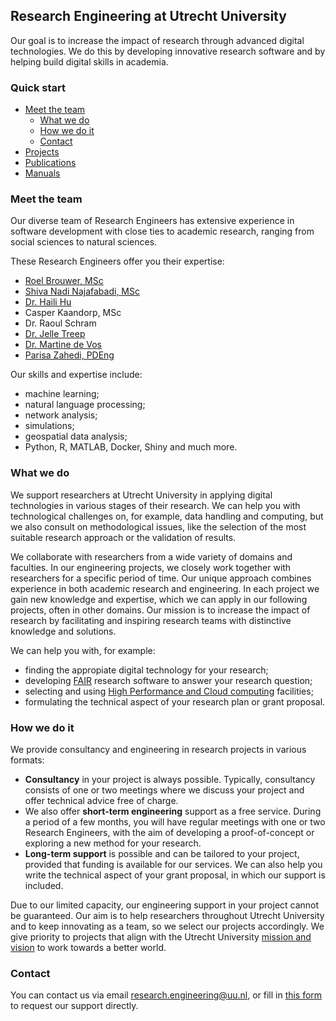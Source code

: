 ## Research Engineering at Utrecht University
Our goal is to increase the impact of research through advanced digital technologies. We do this by developing innovative research software and by helping build digital skills in academia.

### Quick start
- [Meet the team](#meet-the-team)
  - [What we do](#what-we-do)
  - [How we do it](#how-we-do-it)
  - [Contact](#contact)
- [Projects](docs/projects.md)
- [Publications](docs/publications.md)
- [Manuals](docs/manuals.md)


### Meet the team
Our diverse team of Research Engineers has extensive experience in software development with close ties to academic research, ranging from social sciences to natural sciences.

These Research Engineers offer you their expertise:
- [Roel Brouwer, MSc](https://www.uu.nl/medewerkers/RJJBrouwer)
- [Shiva Nadi Najafabadi, MSc](https://www.uu.nl/medewerkers/SNadiNajafabadi)
- [Dr. Haili Hu](https://www.uu.nl/medewerkers/HHu2)
- Casper Kaandorp, MSc
- Dr. Raoul Schram
- [Dr. Jelle Treep](https://www.uu.nl/medewerkers/HJTreep)
- [Dr. Martine de Vos](https://www.uu.nl/medewerkers/MGdeVos)
- [Parisa Zahedi, PDEng](https://www.uu.nl/medewerkers/PZahedi)

Our skills and expertise include:
  - machine learning;
  - natural language processing;
  - network analysis;
  - simulations;
  - geospatial data analysis;
  - Python, R, MATLAB, Docker, Shiny and much more.

### What we do
We support researchers at Utrecht University in applying digital technologies in various stages of their research. We can help you with technological challenges on, for example, data handling and computing, but we also consult on methodological issues, like the selection of the most suitable research approach or the validation of results.

We collaborate with researchers from a wide variety of domains and faculties. In our engineering projects, we closely work together with researchers for a specific period of time. Our unique approach combines experience in both academic research and engineering. In each project we gain new knowledge and expertise, which we can apply in our following projects, often in other domains. Our mission is to increase the impact of research by facilitating and inspiring research teams with distinctive knowledge and solutions.

We can help you with, for example:
- finding the appropiate digital technology for your research;
- developing [FAIR](https://fair-software.nl/) research software to answer your research question;
- selecting and using [High Performance and Cloud computing](docs/hpc.md) facilities;
- formulating the technical aspect of your research plan or grant proposal.

### How we do it
We provide consultancy and engineering in research projects in various formats:
- **Consultancy** in your project is always possible. Typically, consultancy consists of one or two meetings where we discuss your project and offer technical advice free of charge.
- We also offer **short-term engineering** support as a free service. During a period of a few months, you will have regular meetings with one or two Research Engineers, with the aim of developing a proof-of-concept or exploring a new method for your research.
- **Long-term support** is possible and can be tailored to your project, provided that funding is available for our services. We can also help you write the technical aspect of your grant proposal, in which our support is included.

Due to our limited capacity, our engineering support in your project cannot be guaranteed. Our aim is to help researchers throughout Utrecht University and to keep innovating as a team, so we select our projects accordingly. We give priority to projects that align with the Utrecht University [mission and vision](https://www.uu.nl/en/organisation/profile/mission-and-strategy) to work towards a better world. 


### Contact
You can contact us via email research.engineering@uu.nl, or fill in [this form](https://forms.office.com/r/YBLk153rvK) to request our support directly.
